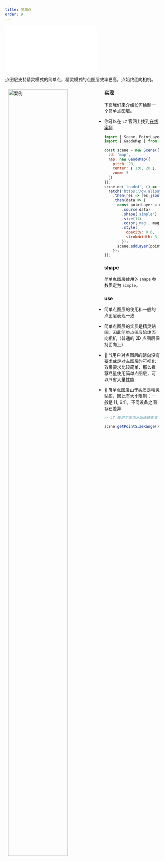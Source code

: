 ```yaml
---
title: 简单点
order: 9
---
```


<embed src="@/docs/api/common/style.md"></embed>

点图层支持精灵模式的简单点，精灵模式的点图层效率更高，点始终面向相机。

<div>
  <div style="width:60%;float:left; margin: 10px;">
    <img  width="80%" alt="案例" src='https://gw.alipayobjects.com/mdn/rms_816329/afts/img/A*dVFmQIKh5TUAAAAAAAAAAAAAARQnAQ'>
  </div>
</div>

### 实现

下面我们来介绍如何绘制一个简单点图层。

- 你可以在 `L7` 官网上找到[在线案例](/examples/point/simple#simple)

```javascript
import { Scene, PointLayer } from '@antv/l7';
import { GaodeMap } from '@antv/l7-extension-maps';

const scene = new Scene({
  id: 'map',
  map: new GaodeMap({
    pitch: 20,
    center: [ 120, 20 ],
    zoom: 3
  })
});
scene.on('loaded', () => {
  fetch('https://gw.alipayobjects.com/os/basement_prod/d3564b06-670f-46ea-8edb-842f7010a7c6.json')
    .then(res => res.json())
    .then(data => {
      const pointLayer = new PointLayer({})
        .source(data)
        .shape('simple')
        .size(15)
        .color('mag', mag =>  mag > 4.5 ? '#5B8FF9' : '#5CCEA1';)
        .style({
          opacity: 0.6,
          strokeWidth: 3
        });
      scene.addLayer(pointLayer);
    });
});
```

### shape

简单点图层使用的 `shape` 参数固定为 `simple`。

### use

- 简单点图层的使用和一般的点图层表现一致

- 简单点图层的实质是精灵贴图，因此简单点图层始终面向相机（普通的 2D 点图层保持面向上）

- 🌟 当用户对点图层的朝向没有要求或是对点图层的可视化效果要求比较简单，那么推荐尽量使用简单点图层，可以节省大量性能

- 🌟 简单点图层由于实质是精灵贴图，因此有大小限制：一般是 [1, 64]，不同设备之间存在差异

```javascript
// L7 提供了查询方法快速查看

scene.getPointSizeRange(); // Float32Array - [min, max]
```
